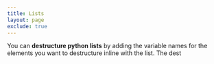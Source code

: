 ```yaml
---
title: Lists
layout: page
exclude: true
---
```


You can **destructure python lists** by adding the variable names for the elements you want to destructure inline with the list. The dest
<!--stackedit_data:
eyJoaXN0b3J5IjpbLTk5MjY2MzQ5XX0=
-->